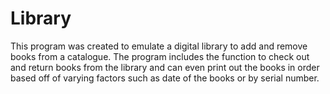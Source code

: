 # Library
This program was created to emulate a digital library to add and remove books from a catalogue. The program includes the function to check out and
return books from the library and can even print out the books in order based off of varying factors such as date of the books or by serial
number.
